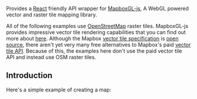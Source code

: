 Provides a [React](http://facebook.github.io/react/) friendly API wrapper
for [MapboxGL-js](https://www.mapbox.com/mapbox-gl-js/), A WebGL powered
vector and raster tile mapping library.

All of the following examples use [OpenStreetMap](http://www.openstreetmap.org/)
raster tiles. MapboxGL-js provides impressive vector tile rendering capabilities
that you can find out more about [here](https://www.mapbox.com/mapbox-gl-js/).
Although the Mapbox
[vector tile specification](https://www.mapbox.com/developers/vector-tiles/) is 
[open source](https://github.com/mapbox/vector-tile-spec), there aren't yet very
many free alternatives to Mapbox's paid 
[vector tile API](https://www.mapbox.com/pricing/). Because of this, the
examples here don't use the paid vector tile API and instead use OSM raster
tiles.

## Introduction

Here's a simple example of creating a map:
